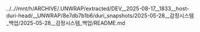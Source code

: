 ../..//mnt/h/ARCHIVE/.UNWRAP/extracted/DEV__2025-08-17__1833__host-duri-head/__UNWRAP/8e7db7b1b6/duri_snapshots/2025-05-28__감정시스템_백업/2025-05-28__감정시스템_백업/README.md